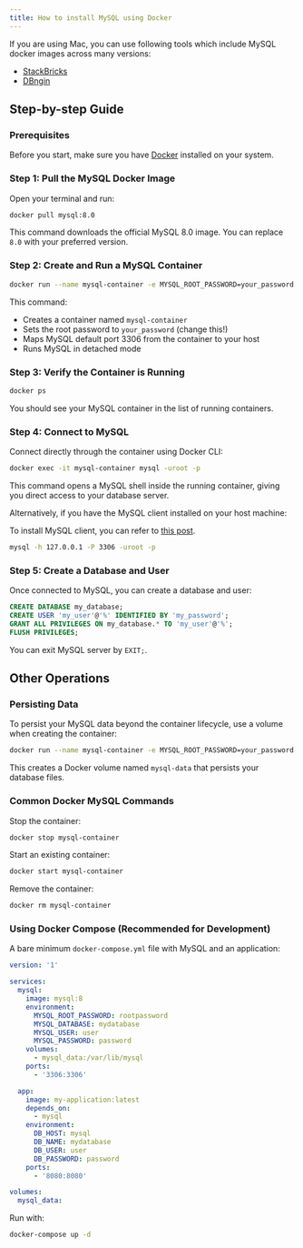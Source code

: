 ```yaml
---
title: How to install MySQL using Docker
---
```


<HintBlock type="info">

If you are using Mac, you can use following tools which include MySQL docker images across many versions:

- [StackBricks](https://stackbricks.app/)
- [DBngin](https://dbngin.com/)

</HintBlock>

## Step-by-step Guide

### Prerequisites

Before you start, make sure you have [Docker](https://www.docker.com/products/docker-desktop) installed on your system.

### Step 1: Pull the MySQL Docker Image

Open your terminal and run:

```bash
docker pull mysql:8.0
```

This command downloads the official MySQL 8.0 image. You can replace `8.0` with your preferred version.

### Step 2: Create and Run a MySQL Container

```bash
docker run --name mysql-container -e MYSQL_ROOT_PASSWORD=your_password -p 3306:3306 -d mysql:8.0
```

This command:

- Creates a container named `mysql-container`
- Sets the root password to `your_password` (change this!)
- Maps MySQL default port 3306 from the container to your host
- Runs MySQL in detached mode

### Step 3: Verify the Container is Running

```bash
docker ps
```

You should see your MySQL container in the list of running containers.

### Step 4: Connect to MySQL

Connect directly through the container using Docker CLI:

```bash
docker exec -it mysql-container mysql -uroot -p
```

This command opens a MySQL shell inside the running container, giving you direct access to your database server.

Alternatively, if you have the MySQL client installed on your host machine:

<HintBlock type="info">

To install MySQL client, you can refer to [this post](/reference/mysql/how-to/how-to-install-mysql-client-on-mac-ubuntu-centos-windows).

</HintBlock>

```bash
mysql -h 127.0.0.1 -P 3306 -uroot -p
```

### Step 5: Create a Database and User

Once connected to MySQL, you can create a database and user:

```sql
CREATE DATABASE my_database;
CREATE USER 'my_user'@'%' IDENTIFIED BY 'my_password';
GRANT ALL PRIVILEGES ON my_database.* TO 'my_user'@'%';
FLUSH PRIVILEGES;
```

You can exit MySQL server by `EXIT;`.

## Other Operations

### Persisting Data

To persist your MySQL data beyond the container lifecycle, use a volume when creating the container:

```bash
docker run --name mysql-container -e MYSQL_ROOT_PASSWORD=your_password -p 3306:3306 -v mysql-data:/var/lib/mysql -d mysql:8.0
```

This creates a Docker volume named `mysql-data` that persists your database files.

### Common Docker MySQL Commands

Stop the container:

```bash
docker stop mysql-container
```

Start an existing container:

```bash
docker start mysql-container
```

Remove the container:

```bash
docker rm mysql-container
```

### Using Docker Compose (Recommended for Development)

A bare minimum `docker-compose.yml` file with MySQL and an application:

```yaml
version: '1'

services:
  mysql:
    image: mysql:8
    environment:
      MYSQL_ROOT_PASSWORD: rootpassword
      MYSQL_DATABASE: mydatabase
      MYSQL_USER: user
      MYSQL_PASSWORD: password
    volumes:
      - mysql_data:/var/lib/mysql
    ports:
      - '3306:3306'

  app:
    image: my-application:latest
    depends_on:
      - mysql
    environment:
      DB_HOST: mysql
      DB_NAME: mydatabase
      DB_USER: user
      DB_PASSWORD: password
    ports:
      - '8080:8080'

volumes:
  mysql_data:
```

Run with:

```bash
docker-compose up -d
```
